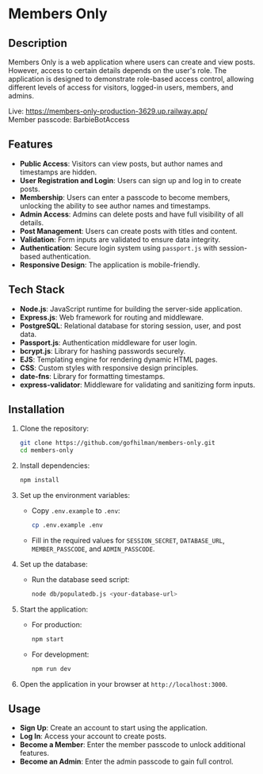 # Members Only

## Description

Members Only is a web application where users can create and view posts. However, access to certain details depends on the user's role. The application is designed to demonstrate role-based access control, allowing different levels of access for visitors, logged-in users, members, and admins.

Live: <https://members-only-production-3629.up.railway.app/>  
Member passcode: BarbieBotAccess

## Features

- **Public Access**: Visitors can view posts, but author names and timestamps are hidden.
- **User Registration and Login**: Users can sign up and log in to create posts.
- **Membership**: Users can enter a passcode to become members, unlocking the ability to see author names and timestamps.
- **Admin Access**: Admins can delete posts and have full visibility of all details.
- **Post Management**: Users can create posts with titles and content.
- **Validation**: Form inputs are validated to ensure data integrity.
- **Authentication**: Secure login system using `passport.js` with session-based authentication.
- **Responsive Design**: The application is mobile-friendly.

## Tech Stack

- **Node.js**: JavaScript runtime for building the server-side application.
- **Express.js**: Web framework for routing and middleware.
- **PostgreSQL**: Relational database for storing session, user, and post data.
- **Passport.js**: Authentication middleware for user login.
- **bcrypt.js**: Library for hashing passwords securely.
- **EJS**: Templating engine for rendering dynamic HTML pages.
- **CSS**: Custom styles with responsive design principles.
- **date-fns**: Library for formatting timestamps.
- **express-validator**: Middleware for validating and sanitizing form inputs.

## Installation

1. Clone the repository:
   ```bash
   git clone https://github.com/gofhilman/members-only.git
   cd members-only
   ```

2. Install dependencies:
   ```bash
   npm install
   ```

3. Set up the environment variables:
   - Copy `.env.example` to `.env`:
     ```bash
     cp .env.example .env
     ```
   - Fill in the required values for `SESSION_SECRET`, `DATABASE_URL`, `MEMBER_PASSCODE`, and `ADMIN_PASSCODE`.

4. Set up the database:
   - Run the database seed script:
     ```bash
     node db/populatedb.js <your-database-url>
     ```

5. Start the application:
   - For production:
     ```bash
     npm start
     ```
   - For development:
     ```bash
     npm run dev
     ```

6. Open the application in your browser at `http://localhost:3000`.

## Usage

- **Sign Up**: Create an account to start using the application.
- **Log In**: Access your account to create posts.
- **Become a Member**: Enter the member passcode to unlock additional features.
- **Become an Admin**: Enter the admin passcode to gain full control.
